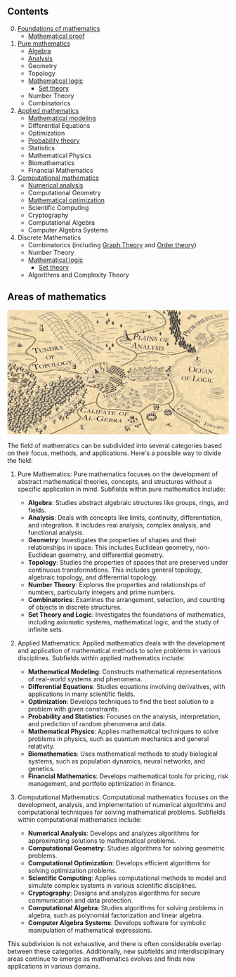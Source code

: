 ## Contents
0. [Foundations of mathematics](2.%20Mathematics/0.%20Foundations%20of%20mathematics/Foundations%20of%20mathematics.md)
	- [Mathematical proof](2.%20Mathematics/0.%20Foundations%20of%20mathematics/Mathematical%20proof/Mathematical%20proof.md)
1. [Pure mathematics](2.%20Mathematics/1.%20Pure%20mathematics/Pure%20mathematics.md)
	- [Algebra](2.%20Mathematics/1.%20Pure%20mathematics/Algebra/Algebra.md)
	- [Analysis](2.%20Mathematics/1.%20Pure%20mathematics/Analysis/Analysis.md)
	- Geometry
	- Topology
	- [Mathematical logic](2.%20Mathematics/1.%20Pure%20mathematics/Mathematical%20logic/Mathematical%20logic.md)
		- [Set theory](2.%20Mathematics/1.%20Pure%20mathematics/Mathematical%20logic/Set%20theory/Set%20theory.md)
	- Number Theory
	- Combinatorics
2. [Applied mathematics‎](2.%20Mathematics/2.%20Applied%20mathematics%E2%80%8E/Applied%20mathematics%E2%80%8E.md)
	- [Mathematical modeling](2.%20Mathematics/2.%20Applied%20mathematics%E2%80%8E/Mathematical%20modeling/Mathematical%20modeling.canvas)
	- Differential Equations
	- Optimization
	- [Probability theory](2.%20Mathematics/2.%20Applied%20mathematics%E2%80%8E/Probability%20theory/Probability%20theory.md)
	- Statistics
	- Mathematical Physics
	- Biomathematics
	- Financial Mathematics
3. [Computational mathematics](2.%20Mathematics/3.%20Computational%20mathematics/Computational%20mathematics.md)
	- [Numerical analysis](2.%20Mathematics/3.%20Computational%20mathematics/Numerical%20analysis/Numerical%20analysis.md)
	- Computational Geometry
	- [Mathematical optimization](2.%20Mathematics/3.%20Computational%20mathematics/Mathematical%20optimization/Mathematical%20optimization.md)
	- Scientific Computing
	- Cryptography
	- Computational Algebra
	- Computer Algebra Systems
4. Discrete Mathematics
	- Combinatorics (including [Graph Theory](Resources/2.%20Mathematics/4.%20Discrete%20mathematics/Graph%20theory/Graph%20theory.pdf) and [Order theory](2.%20Mathematics/4.%20Discrete%20mathematics/Order%20theory/Order%20theory.md))
	- Number Theory
	- [Mathematical logic](2.%20Mathematics/1.%20Pure%20mathematics/Mathematical%20logic/Mathematical%20logic.md)
		- [Set theory](2.%20Mathematics/1.%20Pure%20mathematics/Mathematical%20logic/Set%20theory/Set%20theory.md)
	- Algorithms and Complexity Theory

## Areas of mathematics

![Mathematistan](Resources/2.%20Mathematics/Mathematistan.jpg)

The field of mathematics can be subdivided into several categories based on their focus, methods, and applications. Here's a possible way to divide the field:

1.  Pure Mathematics: Pure mathematics focuses on the development of abstract mathematical theories, concepts, and structures without a specific application in mind. Subfields within pure mathematics include:

	- **Algebra**: Studies abstract algebraic structures like groups, rings, and fields. 
	- **Analysis**: Deals with concepts like limits, continuity, differentiation, and integration. It includes real analysis, complex analysis, and functional analysis. 
	- **Geometry**: Investigates the properties of shapes and their relationships in space. This includes Euclidean geometry, non-Euclidean geometry, and differential geometry.
	- **Topology**: Studies the properties of spaces that are preserved under continuous transformations. This includes general topology, algebraic topology, and differential topology.
	- **Number Theory**: Explores the properties and relationships of numbers, particularly integers and prime numbers.
	- **Combinatorics**: Examines the arrangement, selection, and counting of objects in discrete structures.
	- **Set Theory and Logic**: Investigates the foundations of mathematics, including axiomatic systems, mathematical logic, and the study of infinite sets.

2.  Applied Mathematics: Applied mathematics deals with the development and application of mathematical methods to solve problems in various disciplines. Subfields within applied mathematics include:

	- **Mathematical Modeling**: Constructs mathematical representations of real-world systems and phenomena.
	- **Differential Equations**: Studies equations involving derivatives, with applications in many scientific fields.
	- **Optimization**: Develops techniques to find the best solution to a problem with given constraints.
	- **Probability and Statistics**: Focuses on the analysis, interpretation, and prediction of random phenomena and data.
	- **Mathematical Physics**: Applies mathematical techniques to solve problems in physics, such as quantum mechanics and general relativity.
	- **Biomathematics**: Uses mathematical methods to study biological systems, such as population dynamics, neural networks, and genetics.
	- **Financial Mathematics**: Develops mathematical tools for pricing, risk management, and portfolio optimization in finance.

3.  Computational Mathematics: Computational mathematics focuses on the development, analysis, and implementation of numerical algorithms and computational techniques for solving mathematical problems. Subfields within computational mathematics include:

	- **Numerical Analysis**: Develops and analyzes algorithms for approximating solutions to mathematical problems.
	- **Computational Geometry**: Studies algorithms for solving geometric problems.
	- **Computational Optimization**: Develops efficient algorithms for solving optimization problems.
	- **Scientific Computing**: Applies computational methods to model and simulate complex systems in various scientific disciplines.
	- **Cryptography**: Designs and analyzes algorithms for secure communication and data protection.
	- **Computational Algebra**: Studies algorithms for solving problems in algebra, such as polynomial factorization and linear algebra.
	- **Computer Algebra Systems**: Develops software for symbolic manipulation of mathematical expressions.


This subdivision is not exhaustive, and there is often considerable overlap between these categories. Additionally, new subfields and interdisciplinary areas continue to emerge as mathematics evolves and finds new applications in various domains.




